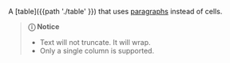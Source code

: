 A [table]({{path './table' }}) that uses [paragraphs](https://developer.mozilla.org/en-US/docs/Web/HTML/Element/p) instead of cells.

> **ⓘ Notice**
>
> - Text will not truncate. It will wrap.
> - Only a single column is supported.

<script>
/* To open external links in new window */
Array.from(document.links)
  .filter(link => link.hostname != window.location.hostname)
  .forEach(link => link.target = '_blank');
</script>
